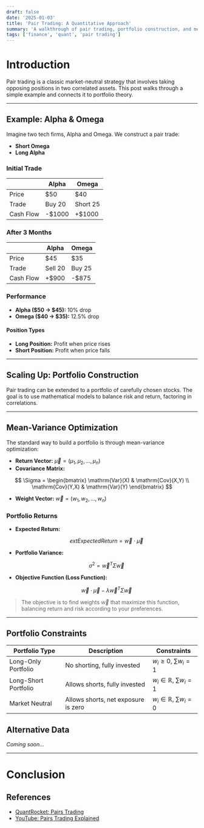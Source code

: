 ```yaml
---
draft: false
date: '2025-01-03'
title: 'Pair Trading: A Quantitative Approach'
summary: 'A walkthrough of pair trading, portfolio construction, and mean-variance optimization in quant finance.'
tags: ['finance', 'quant', 'pair trading']
---
```


# Introduction

Pair trading is a classic market-neutral strategy that involves taking opposing positions in two correlated assets. This post walks through a simple example and connects it to portfolio theory.

---

## Example: Alpha & Omega

Imagine two tech firms, Alpha and Omega. We construct a pair trade:

- **Short Omega**
- **Long Alpha**

### Initial Trade

|           | Alpha  | Omega    |
| --------- | ------ | -------- |
| Price     | $50    | $40      |
| Trade     | Buy 20 | Short 25 |
| Cash Flow | -$1000 | +$1000   |

### After 3 Months

|           | Alpha   | Omega  |
| --------- | ------- | ------ |
| Price     | $45     | $35    |
| Trade     | Sell 20 | Buy 25 |
| Cash Flow | +$900   | -$875  |

### Performance

- **Alpha ($50 → $45):** 10% drop
- **Omega ($40 → $35):** 12.5% drop

#### Position Types

- **Long Position:** Profit when price rises
- **Short Position:** Profit when price falls

---

## Scaling Up: Portfolio Construction

Pair trading can be extended to a portfolio of carefully chosen stocks. The goal is to use mathematical models to balance risk and return, factoring in correlations.

---

## Mean-Variance Optimization

The standard way to build a portfolio is through mean-variance optimization:

- **Return Vector:** $\vec{\mu} = (\mu_1, \mu_2, ..., \mu_n)$
- **Covariance Matrix:**

$$
\Sigma =
\begin{bmatrix}
\mathrm{Var}(X) & \mathrm{Cov}(X,Y) \\
\mathrm{Cov}(Y,X) & \mathrm{Var}(Y)
\end{bmatrix}
$$

- **Weight Vector:** $\vec{w} = (w_1, w_2, ..., w_n)$

### Portfolio Returns

- **Expected Return:**

  $$
  	ext{Expected Return} = \vec{w} \cdot \vec{\mu}
  $$

- **Portfolio Variance:**

  $$
  \sigma^2 = \vec{w}^T \Sigma \vec{w}
  $$

- **Objective Function (Loss Function):**

  $$
  \vec{w} \cdot \vec{\mu} - \lambda \vec{w}^T \Sigma \vec{w}
  $$

> The objective is to find weights $\vec{w}$ that maximize this function, balancing return and risk according to your preferences.

---

## Portfolio Constraints

| Portfolio Type       | Description                         | Constraints                              |
| -------------------- | ----------------------------------- | ---------------------------------------- |
| Long-Only Portfolio  | No shorting, fully invested         | $w_{i} \geq 0$, $\sum w_{i} = 1$         |
| Long-Short Portfolio | Allows shorts, fully invested       | $w_{i} \in \mathbb{R}$, $\sum w_{i} = 1$ |
| Market Neutral       | Allows shorts, net exposure is zero | $w_{i} \in \mathbb{R}$, $\sum w_{i} = 0$ |

## Alternative Data

_Coming soon..._

---

# Conclusion

## References

- [QuantRocket: Pairs Trading](https://www.quantrocket.com/code/?)
- [YouTube: Pairs Trading Explained](https://www.youtube.com/watch?v=JVtUcM1sWQw)
